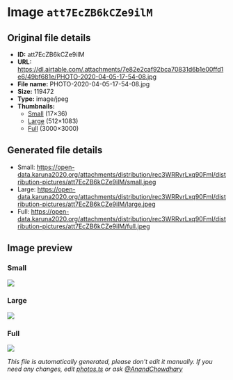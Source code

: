 # Image `att7EcZB6kCZe9ilM`

## Original file details

- **ID:** att7EcZB6kCZe9ilM
- **URL:** https://dl.airtable.com/.attachments/7e82e2caf92bca70831d6b1e00ffd1e6/49bf681e/PHOTO-2020-04-05-17-54-08.jpg
- **File name:** PHOTO-2020-04-05-17-54-08.jpg
- **Size:** 119472
- **Type:** image/jpeg
- **Thumbnails:**
  - [Small](https://dl.airtable.com/.attachmentThumbnails/b262e061debf2be58926450c99469065/cd9a457b) (17×36)
  - [Large](https://dl.airtable.com/.attachmentThumbnails/01d8a8330fe805af6b18895bcbec1f79/8f51bc06) (512×1083)
  - [Full](https://dl.airtable.com/.attachmentThumbnails/66b4c414c571288370f4f8cfa1fc3a5e/e9a366eb) (3000×3000)

## Generated file details

- Small: https://open-data.karuna2020.org/attachments/distribution/rec3WRRvrLxq90FmI/distribution-pictures/att7EcZB6kCZe9ilM/small.jpeg
- Large: https://open-data.karuna2020.org/attachments/distribution/rec3WRRvrLxq90FmI/distribution-pictures/att7EcZB6kCZe9ilM/large.jpeg
- Full: https://open-data.karuna2020.org/attachments/distribution/rec3WRRvrLxq90FmI/distribution-pictures/att7EcZB6kCZe9ilM/full.jpeg

## Image preview

### Small

![](https://open-data.karuna2020.org/attachments/distribution/rec3WRRvrLxq90FmI/distribution-pictures/att7EcZB6kCZe9ilM/small.jpeg)

### Large

![](https://open-data.karuna2020.org/attachments/distribution/rec3WRRvrLxq90FmI/distribution-pictures/att7EcZB6kCZe9ilM/large.jpeg)

### Full

![](https://open-data.karuna2020.org/attachments/distribution/rec3WRRvrLxq90FmI/distribution-pictures/att7EcZB6kCZe9ilM/full.jpeg)

_This file is automatically generated, please don't edit it manually. If you need any changes, edit [photos.ts](/photos.ts) or ask [@AnandChowdhary](https://github.com/AnandChowdhary)_

